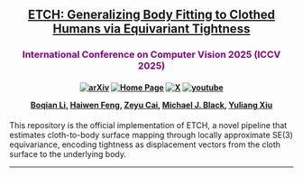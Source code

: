 <h2 align="center"> <a href="https://arxiv.org/abs/2503.10624">ETCH: Generalizing Body Fitting to Clothed Humans via Equivariant Tightness</a>
</h2>

<h3 align="center" style="color: purple;">
International Conference on Computer Vision 2025 (ICCV 2025)
</h3>

<h4 align="center">

[![arXiv](https://img.shields.io/badge/Arxiv-2503.10624-b31b1b.svg?logo=arXiv)](https://arxiv.org/abs/2503.10624)
[![Home Page](https://img.shields.io/badge/Project-Website-green.svg)](https://boqian-li.github.io/ETCH/) 
[![X](https://img.shields.io/badge/@Boqian%20Li-black?logo=X)](https://x.com/Boqian_Li_/status/1908467186122817642)
[![youtube](https://img.shields.io/badge/Video-E33122?logo=Youtube)](https://youtu.be/8_3DdW0cZqM)

[Boqian Li](https://boqian-li.github.io/), 
[Haiwen Feng](https://havenfeng.github.io/), 
[Zeyu Cai](https://github.com/zcai0612), 
[Michael J. Black](https://ps.is.mpg.de/person/black), 
[Yuliang Xiu](https://xiuyuliang.cn/) 
</h4>

This repository is the official implementation of ETCH, a novel pipeline that estimates cloth-to-body surface mapping through locally approximate SE(3) equivariance, encoding tightness as displacement vectors from the cloth surface to the underlying body.

---
